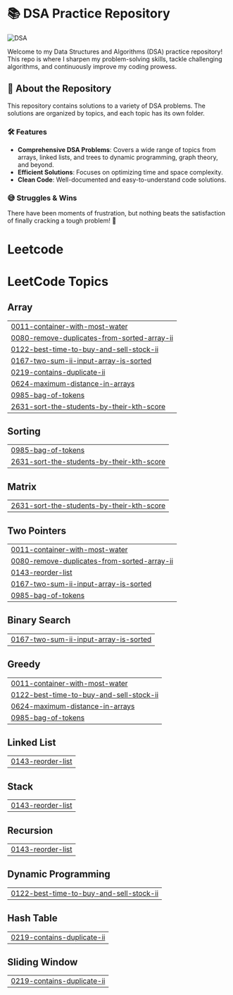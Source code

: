 # 📚 DSA Practice Repository

![DSA](https://media.giphy.com/media/UIN7Andwh7kDZGUvmt/giphy.gif)

Welcome to my Data Structures and Algorithms (DSA) practice repository! This repo is where I sharpen my problem-solving skills, tackle challenging algorithms, and continuously improve my coding prowess.

## 🚀 About the Repository

This repository contains solutions to a variety of DSA problems. The solutions are organized by topics, and each topic has its own folder.

### 🛠️ Features

- **Comprehensive DSA Problems**: Covers a wide range of topics from arrays, linked lists, and trees to dynamic programming, graph theory, and beyond.
- **Efficient Solutions**: Focuses on optimizing time and space complexity.
- **Clean Code**: Well-documented and easy-to-understand code solutions.

### 😅 Struggles & Wins

There have been moments of frustration, but nothing beats the satisfaction of finally cracking a tough problem! 💪

# Leetcode
<!---LeetCode Topics Start-->
# LeetCode Topics
## Array
|  |
| ------- |
| [0011-container-with-most-water](https://github.com/Arunesh-Tiwari/DSA/tree/master/0011-container-with-most-water) |
| [0080-remove-duplicates-from-sorted-array-ii](https://github.com/Arunesh-Tiwari/DSA/tree/master/0080-remove-duplicates-from-sorted-array-ii) |
| [0122-best-time-to-buy-and-sell-stock-ii](https://github.com/Arunesh-Tiwari/DSA/tree/master/0122-best-time-to-buy-and-sell-stock-ii) |
| [0167-two-sum-ii-input-array-is-sorted](https://github.com/Arunesh-Tiwari/DSA/tree/master/0167-two-sum-ii-input-array-is-sorted) |
| [0219-contains-duplicate-ii](https://github.com/Arunesh-Tiwari/DSA/tree/master/0219-contains-duplicate-ii) |
| [0624-maximum-distance-in-arrays](https://github.com/Arunesh-Tiwari/DSA/tree/master/0624-maximum-distance-in-arrays) |
| [0985-bag-of-tokens](https://github.com/Arunesh-Tiwari/DSA/tree/master/0985-bag-of-tokens) |
| [2631-sort-the-students-by-their-kth-score](https://github.com/Arunesh-Tiwari/DSA/tree/master/2631-sort-the-students-by-their-kth-score) |
## Sorting
|  |
| ------- |
| [0985-bag-of-tokens](https://github.com/Arunesh-Tiwari/DSA/tree/master/0985-bag-of-tokens) |
| [2631-sort-the-students-by-their-kth-score](https://github.com/Arunesh-Tiwari/DSA/tree/master/2631-sort-the-students-by-their-kth-score) |
## Matrix
|  |
| ------- |
| [2631-sort-the-students-by-their-kth-score](https://github.com/Arunesh-Tiwari/DSA/tree/master/2631-sort-the-students-by-their-kth-score) |
## Two Pointers
|  |
| ------- |
| [0011-container-with-most-water](https://github.com/Arunesh-Tiwari/DSA/tree/master/0011-container-with-most-water) |
| [0080-remove-duplicates-from-sorted-array-ii](https://github.com/Arunesh-Tiwari/DSA/tree/master/0080-remove-duplicates-from-sorted-array-ii) |
| [0143-reorder-list](https://github.com/Arunesh-Tiwari/DSA/tree/master/0143-reorder-list) |
| [0167-two-sum-ii-input-array-is-sorted](https://github.com/Arunesh-Tiwari/DSA/tree/master/0167-two-sum-ii-input-array-is-sorted) |
| [0985-bag-of-tokens](https://github.com/Arunesh-Tiwari/DSA/tree/master/0985-bag-of-tokens) |
## Binary Search
|  |
| ------- |
| [0167-two-sum-ii-input-array-is-sorted](https://github.com/Arunesh-Tiwari/DSA/tree/master/0167-two-sum-ii-input-array-is-sorted) |
## Greedy
|  |
| ------- |
| [0011-container-with-most-water](https://github.com/Arunesh-Tiwari/DSA/tree/master/0011-container-with-most-water) |
| [0122-best-time-to-buy-and-sell-stock-ii](https://github.com/Arunesh-Tiwari/DSA/tree/master/0122-best-time-to-buy-and-sell-stock-ii) |
| [0624-maximum-distance-in-arrays](https://github.com/Arunesh-Tiwari/DSA/tree/master/0624-maximum-distance-in-arrays) |
| [0985-bag-of-tokens](https://github.com/Arunesh-Tiwari/DSA/tree/master/0985-bag-of-tokens) |
## Linked List
|  |
| ------- |
| [0143-reorder-list](https://github.com/Arunesh-Tiwari/DSA/tree/master/0143-reorder-list) |
## Stack
|  |
| ------- |
| [0143-reorder-list](https://github.com/Arunesh-Tiwari/DSA/tree/master/0143-reorder-list) |
## Recursion
|  |
| ------- |
| [0143-reorder-list](https://github.com/Arunesh-Tiwari/DSA/tree/master/0143-reorder-list) |
## Dynamic Programming
|  |
| ------- |
| [0122-best-time-to-buy-and-sell-stock-ii](https://github.com/Arunesh-Tiwari/DSA/tree/master/0122-best-time-to-buy-and-sell-stock-ii) |
## Hash Table
|  |
| ------- |
| [0219-contains-duplicate-ii](https://github.com/Arunesh-Tiwari/DSA/tree/master/0219-contains-duplicate-ii) |
## Sliding Window
|  |
| ------- |
| [0219-contains-duplicate-ii](https://github.com/Arunesh-Tiwari/DSA/tree/master/0219-contains-duplicate-ii) |
<!---LeetCode Topics End-->
